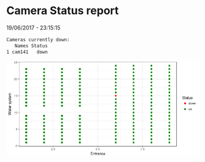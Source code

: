 Camera Status report
================
19/06/2017 - 23:15:15

    Cameras currently down:
       Names Status
    1 cam141   down

![](camreport_files/figure-markdown_github/unnamed-chunk-2-1.png)
